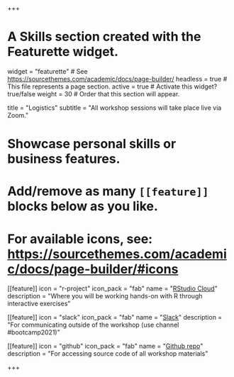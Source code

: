 +++
# A Skills section created with the Featurette widget.
widget = "featurette"  # See https://sourcethemes.com/academic/docs/page-builder/
headless = true  # This file represents a page section.
active = true  # Activate this widget? true/false
weight = 30  # Order that this section will appear.

title = "Logistics"
subtitle = "All workshop sessions will take place live via Zoom."

# Showcase personal skills or business features.
# 
# Add/remove as many `[[feature]]` blocks below as you like.
# 
# For available icons, see: https://sourcethemes.com/academic/docs/page-builder/#icons

[[feature]]
  icon = "r-project"
  icon_pack = "fab"
  name = "<a href='https://rstudio.cloud/spaces/94452/join?access_code=E3V8Vd%2FB%2F5edCEBphs4kuttNb6epLuRbqzab2L8J'>RStudio Cloud</a>"
  description = "Where you will be working hands-on with R through interactive exercises"
  
[[feature]]
  icon = "slack"
  icon_pack = "fab"
  name = "<a href='https://uodatascience.slack.com/'>Slack</a>"
  description = "For communicating outside of the workshop (use channel #bootcamp2021)"
  
[[feature]]
  icon = "github"
  icon_pack = "fab"
  name = "<a href='https://github.com/uopsych/summeR-bootcamp-2021'>Github repo</a>"
  description = "For accessing source code of all workshop materials"

+++

